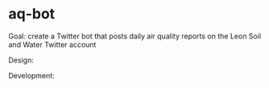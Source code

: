 # aq-bot
Goal: create a Twitter bot that posts daily air quality reports on the Leon Soil and Water Twitter account

Design:


Development:



